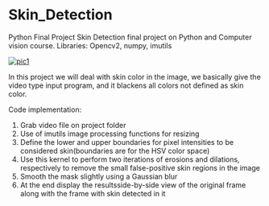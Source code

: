 # Skin_Detection
Python Final Project Skin Detection final project on Python and Computer vision course. Libraries: Opencv2, numpy, imutils

<a href="https://ibb.co/5M92Hr4"><img src="https://i.ibb.co/w0LYmSg/pic1.jpg" alt="pic1" border="0" /></a>

In this project we will deal with skin color in the image, we basically give the video type input program, and it blackens all colors not defined as skin color.


Code implementation:
1. Grab video file on project folder
2. Use of imutils image processing functions for resizing
3. Define the lower and upper boundaries for pixel intensities to be considered skin(boundaries are for the HSV color space)
4. Use this kernel to perform two iterations of erosions and dilations, respectively to remove the small false-positive skin regions in the image
5. Smooth the mask slightly using a Gaussian blur
6. At the end display the resultsside-by-side view of the original frame along with the frame with skin detected in it
